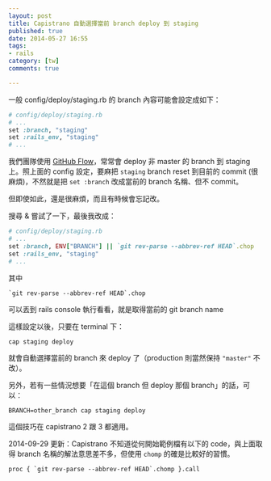 ```yaml
---
layout: post
title: Capistrano 自動選擇當前 branch deploy 到 staging
published: true
date: 2014-05-27 16:55
tags:
- rails
category: [tw]
comments: true

---
```

一般 config/deploy/staging.rb 的 branch 內容可能會設定成如下：

``` ruby
# config/deploy/staging.rb
# ...
set :branch, "staging"
set :rails_env, "staging"
# ...
```

我們團隊使用 [GitHub Flow](http://scottchacon.com/2011/08/31/github-flow.html)，常常會 deploy 非 master 的 branch 到 staging 上。照上面的 config 設定，要麻把 `staging` branch reset 到目前的 commit (很麻煩)，不然就是把 `set :branch` 改成當前的 branch 名稱、但不 commit。

但即使如此，還是很麻煩，而且有時候會忘記改。

搜尋 & 嘗試了一下，最後我改成：

``` ruby
# config/deploy/staging.rb
# ...
set :branch, ENV["BRANCH"] || `git rev-parse --abbrev-ref HEAD`.chop
set :rails_env, "staging"
# ...
```

其中

    `git rev-parse --abbrev-ref HEAD`.chop

可以丟到 rails console 執行看看，就是取得當前的 git branch name

這樣設定以後，只要在 terminal 下：

    cap staging deploy

就會自動選擇當前的 branch 來 deploy 了（production 則當然保持 `"master"` 不改）。

另外，若有一些情況想要「在這個 branch 但 deploy 那個 branch」的話，可以：

    BRANCH=other_branch cap staging deploy

這個技巧在 capistrano 2 跟 3 都適用。

2014-09-29 更新：Capistrano 不知道從何開始範例檔有以下的 code，與上面取得 branch 名稱的解法意思差不多，但使用 `chomp` 的確是比較好的習慣。

    proc { `git rev-parse --abbrev-ref HEAD`.chomp }.call
